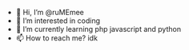 - 👋 Hi, I’m @ruMEmee
- 👀 I’m interested in coding 
- 🌱 I’m currently learning php javascript and python 
- 📫 How to reach me? idk

<!---
ruMEmee/ruMEmee is a ✨ special ✨ repository because its `README.md` (this file) appears on your GitHub profile.
You can click the Preview link to take a look at your changes.
--->

